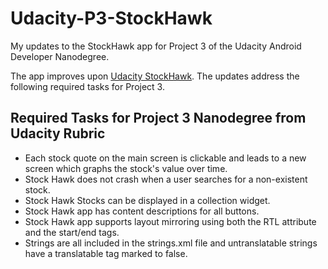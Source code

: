 # Udacity-P3-StockHawk
My updates to the StockHawk app for Project 3 of the Udacity Android Developer Nanodegree.

The app improves upon [Udacity StockHawk](https://github.com/udacity/StockHawk).  The updates address the following required tasks for Project 3.

## Required Tasks for Project 3 Nanodegree from Udacity Rubric

- Each stock quote on the main screen is clickable and leads to a new screen which graphs the stock's value over time.
- Stock Hawk does not crash when a user searches for a non-existent stock.
- Stock Hawk Stocks can be displayed in a collection widget.
- Stock Hawk app has content descriptions for all buttons.
- Stock Hawk app supports layout mirroring using both the RTL attribute and the start/end tags.
- Strings are all included in the strings.xml file and untranslatable strings have a translatable tag marked to false.
